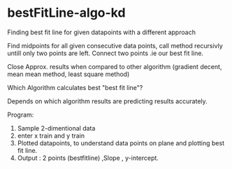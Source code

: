 # bestFitLine-algo-kd
Finding best fit line for given datapoints with a different approach 

Find midpoints for all given consecutive data points, call method recursivly untill only two points are left.
Connect two points .ie our best fit line.

Close Approx. results when compared to other algorithm (gradient decent, mean mean method, least square method)

Which Algorithm calculates best "best fit line"?

Depends on which algorithm results are predicting results accurately.

Program: 
1. Sample 2-dimentional data
2. enter x train and y train
3. Plotted datapoints, to understand data points on plane and plotting best fit line.
5. Output : 2 points (bestfitline) ,Slope , y-intercept.
